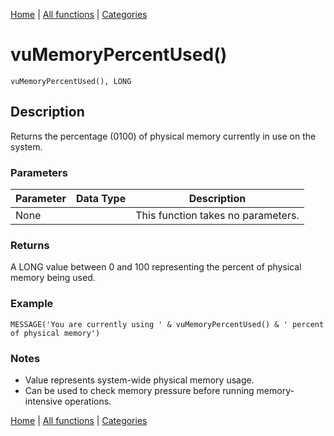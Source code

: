 [Home](../index.md) | [All functions](../all-functions.md) | [Categories](../categories/index.md)

# vuMemoryPercentUsed()

```Prototype
vuMemoryPercentUsed(), LONG
```


## Description
Returns the percentage (0100) of physical memory currently in use on the system.

### Parameters

| Parameter | Data Type | Description |
|-----------|-----------|-------------|
| None      |          | This function takes no parameters. |

### Returns
A LONG value between 0 and 100 representing the percent of physical memory being used.

### Example

```Clarion
MESSAGE('You are currently using ' & vuMemoryPercentUsed() & ' percent of physical memory')
```

### Notes
- Value represents system-wide physical memory usage.  
- Can be used to check memory pressure before running memory-intensive operations.

[Home](../index.md) | [All functions](../all-functions.md) | [Categories](../categories/index.md)
